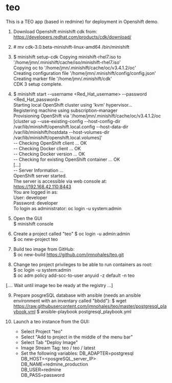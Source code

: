 # teo

This is a TEO app (based in redmine) for deployment in Openshift demo.

1.  Download Openshift minishift cdk from: https://developers.redhat.com/products/cdk/download/

2.   \# mv cdk-3.0.beta-minishift-linux-amd64 /bin/minishift

3.  $ minishift setup-cdk
    Copying minishift-rhel7.iso to '/home/jmn/.minishift/cache/iso/minishift-rhel7.iso'\
    Copying oc to '/home/jmn/.minishift/cache/oc/v3.4.1.2/oc'\
    Creating configuration file '/home/jmn/.minishift/config/config.json'\
    Creating marker file '/home/jmn/.minishift/cdk'\
    CDK 3 setup complete.


4.  $ minishift start --username <Red_Hat_username>  --password <Red_Hat_password> <br />
Starting local OpenShift cluster using 'kvm' hypervisor...<br />
Registering machine using subscription-manager<br />
Provisioning OpenShift via '/home/jmn/.minishift/cache/oc/v3.4.1.2/oc [cluster up --use-existing-config --host-config-dir /var/lib/minishift/openshift.local.config --host-data-dir /var/lib/minishift/hostdata --host-volumes-dir /var/lib/minishift/openshift.local.volumes]'<br />
-- Checking OpenShift client ... OK<br />
-- Checking Docker client ... OK<br />
-- Checking Docker version ... OK<br />
-- Checking for existing OpenShift container ... OK<br />
[...]<br />
-- Server Information ... <br />
   OpenShift server started.<br />
   The server is accessible via web console at:<br />
       https://192.168.42.110:8443<br />
   You are logged in as:<br />
       User:     developer<br />
       Password: developer<br />
   To login as administrator:
       oc login -u system:admin

5.  Open the GUI \
    $ minishift console

6.  Create a project called "teo"
     $ oc login -u admin:admin<br />
     $ oc new-project teo

7.  Build teo image from GitHub:<br />
      $ oc new-build https://github.com/jmnohales/teo.git<br />

8.  Change teo project privileges to be able to run containers as root:<br />
     $ oc login -u system:admin<br />
     $ oc adm policy add-scc-to-user anyuid -z default -n teo<br />

[.... Wait until image teo be ready at the registry ...]

  
9. Prepare posgreSQL database with ansible (needs an ansible environment with an inventary called "bbdd"):
     $ wget https://raw.githubusercontent.com/jmnohales/teo/master/postgresql_playbook.yml
     $ ansible-playbook postgresql_playbook.yml

10. Launch a teo instance from the GUI:
      - Select Project "teo"
      - Select "Add to project in the middle of the menu bar"
      - Select Tab "Deploy Image"
      - Image Stream Tag:
          teo / teo / latest
      - Set the following variables:
          DB_ADAPTER=postgresql \
          DB_HOST=<posgreSQL_server_IP> \
          DB_NAME=redmine_production \
          DB_USER=redmine \
          DB_PASS=password
          
          
          
          

  
